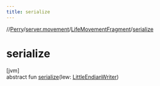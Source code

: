 ```yaml
---
title: serialize
---
```

//[Perry](../../../index.html)/[server.movement](../index.html)/[LifeMovementFragment](index.html)/[serialize](serialize.html)



# serialize



[jvm]\
abstract fun [serialize](serialize.html)(lew: [LittleEndianWriter](../../tools.data.output/-little-endian-writer/index.html))




